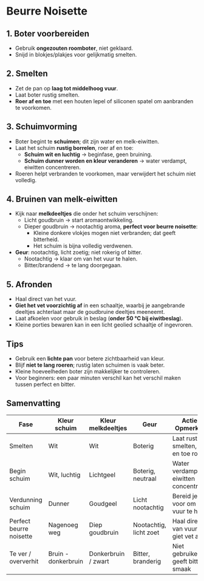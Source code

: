 # Beurre Noisette

## 1. Boter voorbereiden
- Gebruik **ongezouten roomboter**, niet geklaard.  
- Snijd in blokjes/plakjes voor gelijkmatig smelten.

## 2. Smelten
- Zet de pan op **laag tot middelhoog vuur**.  
- Laat boter rustig smelten.  
- **Roer af en toe** met een houten lepel of siliconen spatel om aanbranden te voorkomen.

## 3. Schuimvorming
- Boter begint te **schuimen**; dit zijn water en melk-eiwitten.  
- Laat het schuim **rustig borrelen**, roer af en toe:  
  - **Schuim wit en luchtig** → beginfase, geen bruining.  
  - **Schuim dunner worden en kleur veranderen** → water verdampt, eiwitten concentreren.  
- Roeren helpt verbranden te voorkomen, maar verwijdert het schuim niet volledig.

## 4. Bruinen van melk-eiwitten
- Kijk naar **melkdeeltjes** die onder het schuim verschijnen:  
  - Licht goudbruin → start aromaontwikkeling.  
  - Dieper goudbruin → nootachtig aroma, **perfect voor beurre noisette**:
    - Kleine donkere vlokjes mogen niet verbranden; dat geeft bitterheid.  
    - Het schuim is bijna volledig verdwenen.  
- **Geur**: nootachtig, licht zoetig; niet rokerig of bitter.  
  - Nootachtig → klaar om van het vuur te halen.  
  - Bitter/brandend → te lang doorgegaan.

## 5. Afronden
- Haal direct van het vuur.  
- **Giet het vet voorzichtig af** in een schaaltje, waarbij je aangebrande deeltjes achterlaat maar de goudbruine deeltjes meeneemt.  
- Laat afkoelen voor gebruik in beslag (**onder 50 °C bij eiwitbeslag**).  
- Kleine porties bewaren kan in een licht geolied schaaltje of ingevroren.

## Tips
- Gebruik een **lichte pan** voor betere zichtbaarheid van kleur.  
- Blijf **niet te lang roeren**; rustig laten schuimen is vaak beter.  
- Kleine hoeveelheden boter zijn makkelijker te controleren.  
- Voor beginners: een paar minuten verschil kan het verschil maken tussen perfect en bitter.  

## Samenvatting

| Fase                    | Kleur schuim        | Kleur melkdeeltjes  | Geur                   | Actie / Opmerking                     |
|-------------------------|---------------------|---------------------|------------------------|---------------------------------------|
| Smelten                 | Wit                 | Wit                 | Boterig                | Laat rustig smelten, af en toe roeren |
| Begin schuim            | Wit, luchtig        | Lichtgeel           | Boterig, neutraal      | Water verdampt, eiwitten concentreren |
| Verdunning schuim       | Dunner              | Goudgeel            | Licht nootachtig       | Bereid je voor om van vuur te halen   |
| Perfect beurre noisette | Nagenoeg weg        | Diep goudbruin      | Nootachtig, licht zoet | Haal direct van vuur, giet vet af     |
| Te ver / oververhit     | Bruin - donkerbruin | Donkerbruin / zwart | Bitter, branderig      | Niet gebruiken; geeft bittere smaak   |
